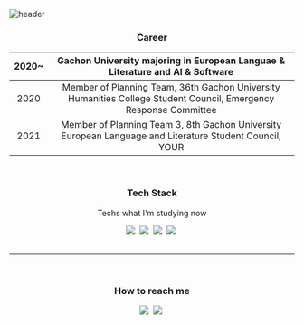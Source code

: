 ![header](https://capsule-render.vercel.app/api?type=waving&color=gradient&height=200&section=header&text=Yusin%20Kim&fontSize=100)

<h3 align="center">Career </h3>

|2020~|        Gachon University majoring in European Languae & Literature and AI & Software  |
|:-----:|:-----------------------------------------------------------------------------------:|
|2020| Member of Planning Team, 36th Gachon University Humanities College Student Council, Emergency Response Committee|
|2021| Member of Planning Team 3, 8th Gachon University European Language and Literature Student Council, YOUR|
<br>

<div align=center>
  <h3> Tech Stack </h3>
  <p> Techs what I'm studying now</p>
<img src="https://img.shields.io/badge/HTML-E34F26?style=flat-square&logo=HTML5&logoColor=white"/>&nbsp
  <img src="https://img.shields.io/badge/css-1572B6?style=flat-square&logo=CSS3&logoColor=white"/>&nbsp
<img src="https://img.shields.io/badge/Javascript-F7DF1E?style=flat-square&logo=JavaScript&logoColor=white"/>&nbsp
<img src="https://img.shields.io/badge/C-A8B9CC?style=flat-square&logo=C&logoColor=white"/>&nbsp
</div>

<div align="center">
 <br> <hr> <br>
  <h3> How to reach me</h3>
 <a href="https://www.notion.so/Frontend-524b751dfeab4ffd80cf1aef5714f33c">
<img src="https://img.shields.io/badge/Notion-83a4d4?style=flat-square&logo=Notion&logoColor=white&link=https://www.notion.so/Frontend-524b751dfeab4ffd80cf1aef5714f33c"/></a>&nbsp
 <a href="mailto:yusinkim.or@gmail.com">
<img src="https://img.shields.io/badge/Gmail-83a4d4?style=flat-square&logo=Gmail&logoColor=white&link=mailto:yusinkim.or@gmail.com"/></a>&nbsp
</div>

